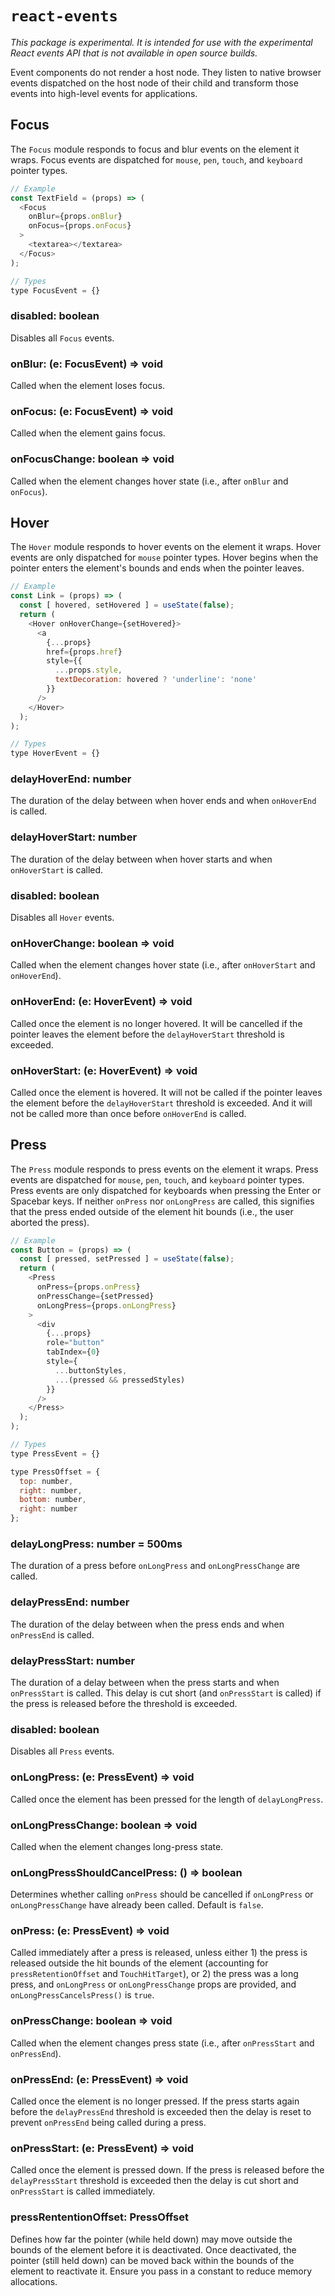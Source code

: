 # `react-events`

*This package is experimental. It is intended for use with the experimental React
events API that is not available in open source builds.*

Event components do not render a host node. They listen to native browser events
dispatched  on the host node of their child and transform those events into
high-level events for applications.


## Focus

The `Focus` module responds to focus and blur events on the element it wraps.
Focus events are dispatched for `mouse`, `pen`, `touch`, and `keyboard`
pointer types.

```js
// Example
const TextField = (props) => (
  <Focus
    onBlur={props.onBlur}
    onFocus={props.onFocus}
  >
    <textarea></textarea>
  </Focus>
);
```

```js
// Types
type FocusEvent = {}
```

### disabled: boolean

Disables all `Focus` events.

### onBlur: (e: FocusEvent) => void

Called when the element loses focus.

### onFocus: (e: FocusEvent) => void

Called when the element gains focus.

### onFocusChange: boolean => void

Called when the element changes hover state (i.e., after `onBlur` and
`onFocus`).


## Hover

The `Hover` module responds to hover events on the element it wraps. Hover
events are only dispatched for `mouse` pointer types. Hover begins when the
pointer enters the element's bounds and ends when the pointer leaves.

```js
// Example
const Link = (props) => (
  const [ hovered, setHovered ] = useState(false);
  return (
    <Hover onHoverChange={setHovered}>
      <a
        {...props}
        href={props.href}
        style={{
          ...props.style,
          textDecoration: hovered ? 'underline': 'none'
        }}
      />
    </Hover>
  );
);
```

```js
// Types
type HoverEvent = {}
```

### delayHoverEnd: number

The duration of the delay between when hover ends and when `onHoverEnd` is
called.

### delayHoverStart: number

The duration of the delay between when hover starts and when `onHoverStart` is
called.

### disabled: boolean

Disables all `Hover` events.

### onHoverChange: boolean => void

Called when the element changes hover state (i.e., after `onHoverStart` and
`onHoverEnd`).

### onHoverEnd: (e: HoverEvent) => void

Called once the element is no longer hovered. It will be cancelled if the
pointer leaves the element before the `delayHoverStart` threshold is exceeded.

### onHoverStart: (e: HoverEvent) => void

Called once the element is hovered. It will not be called if the pointer leaves
the element before the `delayHoverStart` threshold is exceeded. And it will not
be called more than once before `onHoverEnd` is called.


## Press

The `Press` module responds to press events on the element it wraps. Press
events are dispatched for `mouse`, `pen`, `touch`, and `keyboard` pointer types.
Press events are only dispatched for keyboards when pressing the Enter or
Spacebar keys. If neither `onPress` nor `onLongPress` are called, this signifies
that the press ended outside of the element hit bounds (i.e., the user aborted
the press).

```js
// Example
const Button = (props) => (
  const [ pressed, setPressed ] = useState(false);
  return (
    <Press
      onPress={props.onPress}
      onPressChange={setPressed}
      onLongPress={props.onLongPress}
    >
      <div
        {...props}
        role="button"
        tabIndex={0}
        style={
          ...buttonStyles,
          ...(pressed && pressedStyles)
        }}
      />
    </Press>
  );
);
```

```js
// Types
type PressEvent = {}

type PressOffset = {
  top: number,
  right: number,
  bottom: number,
  right: number
};
```

### delayLongPress: number = 500ms

The duration of a press before `onLongPress` and `onLongPressChange` are called.

### delayPressEnd: number

The duration of the delay between when the press ends and when `onPressEnd` is
called.

### delayPressStart: number

The duration of a delay between when the press starts and when `onPressStart` is
called. This delay is cut short (and `onPressStart` is called) if the press is
released before the threshold is exceeded.

### disabled: boolean

Disables all `Press` events.

### onLongPress: (e: PressEvent) => void

Called once the element has been pressed for the length of `delayLongPress`.

### onLongPressChange: boolean => void

Called when the element changes long-press state.

### onLongPressShouldCancelPress: () => boolean

Determines whether calling `onPress` should be cancelled if `onLongPress` or
`onLongPressChange` have already been called. Default is `false`.

### onPress: (e: PressEvent) => void

Called immediately after a press is released, unless either 1) the press is
released outside the hit bounds of the element (accounting for
`pressRetentionOffset` and `TouchHitTarget`), or 2) the press was a long press,
and `onLongPress` or `onLongPressChange` props are provided, and
`onLongPressCancelsPress()` is `true`.

### onPressChange: boolean => void

Called when the element changes press state (i.e., after `onPressStart` and
`onPressEnd`).

### onPressEnd: (e: PressEvent) => void

Called once the element is no longer pressed. If the press starts again before
the `delayPressEnd` threshold is exceeded then the delay is reset to prevent
`onPressEnd` being called during a press.

### onPressStart: (e: PressEvent) => void

Called once the element is pressed down. If the press is released before the
`delayPressStart` threshold is exceeded then the delay is cut short and
`onPressStart` is called immediately.

### pressRententionOffset: PressOffset

Defines how far the pointer (while held down) may move outside the bounds of the
element before it is deactivated. Once deactivated, the pointer (still held
down) can be moved back within the bounds of the element to reactivate it.
Ensure you pass in a constant to reduce memory allocations.
